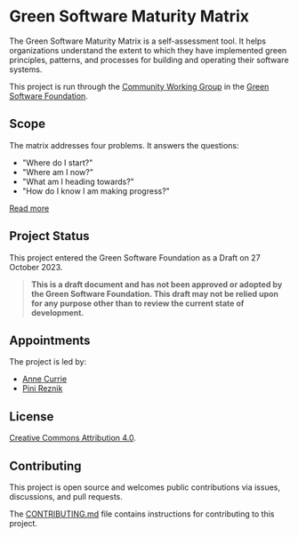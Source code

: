 # Green Software Maturity Matrix

The Green Software Maturity Matrix is a self-assessment tool. It helps organizations understand the extent to which they have implemented green principles, patterns, and processes for building and operating their software systems.

This project is run through the [Community Working Group](https://grnsft.org/community-wg) in the [Green Software Foundation](https://greensoftware.foundation).

## Scope
The matrix addresses four problems. It answers the questions:

* "Where do I start?"
* "Where am I now?"
* "What am I heading towards?"
* "How do I know I am making progress?"

[Read more](https://github.com/Green-Software-Foundation/green-software-maturity-matrix/blob/dev/SCOPE.md)

## Project Status

This project entered the Green Software Foundation as a Draft on 27 October 2023.

> **This is a draft document and has not been approved or adopted by the Green Software Foundation. This draft may not be relied upon for any purpose other than to review the current state of development.**

## Appointments

The project is led by:

* [Anne Currie](https://github.com/aecurrie)
* [Pini Reznik](https://github.com/pinireznik)

## License
[Creative Commons Attribution 4.0](https://creativecommons.org/licenses/by/4.0/).

## Contributing
This project is open source and welcomes public contributions via issues, discussions, and pull requests.

The [CONTRIBUTING.md](CONTRIBUTING.md) file contains instructions for contributing to this project.
